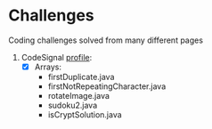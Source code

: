 # Challenges
Coding challenges solved from many different pages

1. CodeSignal [profile](https://app.codesignal.com/profile/xoan_r):
   - [x] Arrays:
     - firstDuplicate.java
     - firstNotRepeatingCharacter.java
     - rotateImage.java
     - sudoku2.java
     - isCryptSolution.java
